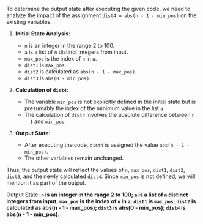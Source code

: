 To determine the output state after executing the given code, we need to analyze the impact of the assignment `dist4 = abs(n - 1 - min_pos)` on the existing variables.

1. **Initial State Analysis**:
   - `n` is an integer in the range 2 to 100.
   - `a` is a list of `n` distinct integers from input.
   - `max_pos` is the index of `n` in `a`.
   - `dist1` is `max_pos`.
   - `dist2` is calculated as `abs(n - 1 - max_pos)`.
   - `dist3` is `abs(0 - min_pos)`.

2. **Calculation of `dist4`**:
   - The variable `min_pos` is not explicitly defined in the initial state but is presumably the index of the minimum value in the list `a`.
   - The calculation of `dist4` involves the absolute difference between `n - 1` and `min_pos`.

3. **Output State**:
   - After executing the code, `dist4` is assigned the value `abs(n - 1 - min_pos)`.
   - The other variables remain unchanged.

Thus, the output state will reflect the values of `n`, `max_pos`, `dist1`, `dist2`, `dist3`, and the newly calculated `dist4`. Since `min_pos` is not defined, we will mention it as part of the output.

Output State: **`n` is an integer in the range 2 to 100; `a` is a list of `n` distinct integers from input; `max_pos` is the index of `n` in `a`; `dist1` is `max_pos`; `dist2` is calculated as abs(n - 1 - max_pos); `dist3` is abs(0 - min_pos); `dist4` is abs(n - 1 - min_pos)**.